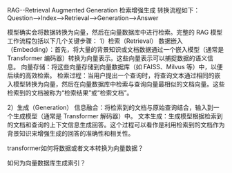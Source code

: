RAG--Retrieval Augmented Generation 检索增强生成
转换流程如下：
Question-->Index-->Retrieval-->Generation-->Answer

模型确实会将数据转换为向量，然后在向量数据库中进行检索。完整的 RAG 模型工作流程包括以下几个关键步骤：
1）检索（Retrieval）
数据嵌入（Embedding）：首先，将大量的背景知识或文档数据通过一个嵌入模型（通常是 Transformer 编码器）转换为向量表示。这些向量表示可以捕捉数据的语义信息。
向量存储：将这些向量存储到向量数据库（如 FAISS、Milvus 等）中，以便后续的高效检索。
检索过程：当用户提出一个查询时，将查询文本通过相同的嵌入模型转换为向量，然后在向量数据库中检索与查询向量最相似的文档向量。这些检索到的文档被称为“检索结果”或“检索文档”。

2）生成（Generation）
信息融合：将检索到的文档与原始查询结合，输入到一个生成模型（通常是 Transformer 解码器）中。
文本生成：生成模型根据检索到的文档和查询的上下文信息生成回答。这个过程可以看作是利用检索到的文档作为背景知识来增强生成的回答的准确性和相关性。

transformer如何将数据或者文本转换为向量数据？

如何为向量数据库生成索引？
